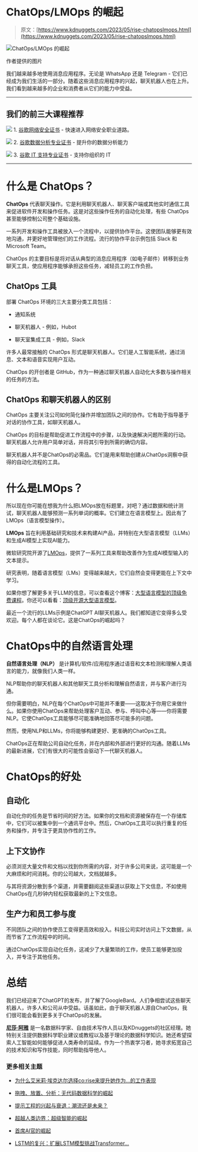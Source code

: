 # ChatOps/LMOps 的崛起

> 原文：[https://www.kdnuggets.com/2023/05/rise-chatopslmops.html](https://www.kdnuggets.com/2023/05/rise-chatopslmops.html)

![ChatOps/LMOps 的崛起](../Images/3678686ad6706ae6bc8dcbcf5fa269d0.png)

作者提供的图片

我们越来越多地使用消息应用程序。无论是 WhatsApp 还是 Telegram - 它们已经成为我们生活的一部分。随着这些消息应用程序的兴起，聊天机器人也在上升。我们看到越来越多的企业和消费者从它们的能力中受益。

* * *

## 我们的前三大课程推荐

![](../Images/0244c01ba9267c002ef39d4907e0b8fb.png) 1\. [谷歌网络安全证书](https://www.kdnuggets.com/google-cybersecurity) - 快速进入网络安全职业道路。

![](../Images/e225c49c3c91745821c8c0368bf04711.png) 2\. [谷歌数据分析专业证书](https://www.kdnuggets.com/google-data-analytics) - 提升你的数据分析能力

![](../Images/0244c01ba9267c002ef39d4907e0b8fb.png) 3\. [谷歌 IT 支持专业证书](https://www.kdnuggets.com/google-itsupport) - 支持你组织的 IT

* * *

# 什么是 ChatOps？

**ChatOps** 代表聊天操作。它是利用聊天机器人、聊天客户端或其他实时通信工具来促进软件开发和操作任务。这是对这些操作任务的自动化处理，有些 ChatOps 甚至能够控制公司整个基础设施。

一系列开发和操作工具被放入一个流程中，以提供协作平台。这使团队能够更有效地沟通，并更好地管理他们的工作流程。流行的协作平台示例包括 Slack 和 Microsoft Team。

ChatOps 的主要目标是将对话从典型的消息应用程序（如电子邮件）转移到业务聊天工具，使应用程序能够承担这些任务，减轻员工的工作负担。

## ChatOps 工具

部署 ChatOps 环境的三大主要分类工具包括：

+   通知系统

+   聊天机器人 - 例如，Hubot

+   聊天室集成工具 - 例如，Slack

许多人最常接触的 ChatOps 形式是聊天机器人。它们是人工智能系统，通过消息、文本和语音实现用户互动。

ChatOps 的开创者是 GitHub，作为一种通过聊天机器人自动化大多数与操作相关的任务的方法。

## ChatOps 和聊天机器人的区别

ChatOps 主要关注公司如何简化操作并增加团队之间的协作。它有助于指导基于对话的协作工具，如聊天机器人。

ChatOps 的目标是帮助促进工作流程中的步骤，以及快速解决问题所需的行动。聊天机器人允许用户简单对话，并将其引导到所需的确切内容。

聊天机器人并不是ChatOps的必需品。它们是用来帮助创建从ChatOps洞察中获得的自动化流程的工具。

# 什么是LMOps？

所以现在你可能在想我为什么把LMOps放在标题里，对吧？通过数据和统计测试，聊天机器人能够预测一系列单词的概率。它们建立在语言模型上。因此有了LMOps（语言模型操作）。

**LMOps** 旨在利用基础研究和技术来构建AI产品，并特别在大型语言模型（LLMs）和生成AI模型上实现AI能力。

微软研究院开源了[LMOps](https://github.com/microsoft/LMOps)，提供了一系列工具来帮助改善作为生成AI模型输入的文本提示。

研究表明，随着语言模型（LMs）变得越来越大，它们自然会变得更能在上下文中学习。

如果你想了解更多关于LLM的信息，可以查看这个博客：[大型语言模型的顶级免费课程](/2023/03/top-free-courses-large-language-models.html)。你还可以看看：[顶级开源大型语言模型](/2022/09/john-snow-top-open-source-large-language-models.html)。

最近一个流行的LLMs示例是ChatGPT AI聊天机器人。我们都知道它变得多么受欢迎。每个人都在谈论它。这是ChatOps的崛起吗？

# ChatOps中的自然语言处理

**自然语言处理（NLP）** 是计算机/软件/应用程序通过语音和文本检测和理解人类语言的能力，就像我们人类一样。

NLP帮助你的聊天机器人和其他聊天工具分析和理解自然语言，并与客户进行沟通。

但你需要明白，NLP在每个ChatOps中可能并不重要——这取决于你用它来做什么。如果你使用ChatOps来帮助处理客户互动、参与、呼叫中心等——你将需要NLP。它使ChatOps工具能够尽可能准确地回答尽可能多的问题。

然而，使用NLP和LLMs，你将能够构建更好、更准确的ChatOps工具。

ChatOps正在帮助公司自动化任务，并在内部和外部进行更好的沟通。随着LLMs的最新进展，它们有很大的可能性会驱动下一代聊天机器人。

# ChatOps的好处

## 自动化

自动化你的任务是节省时间的好方法。如果你的文档和资源被保存在一个存储库中，它们可以被集中到一个通讯平台中。然后，ChatOps工具可以执行重复的任务和操作，并专注于更具协作性的工作。

## 上下文协作

必须浏览大量文件和文档以找到你所需的内容，对于许多公司来说，这可能是一个大麻烦和时间消耗。你的公司越大，文档就越多。

与其将资源分散到多个渠道，并需要翻阅这些渠道以获取上下文信息，不如使用ChatOps在几秒钟内轻松获取最新的上下文信息。

## 生产力和员工参与度

不同团队之间的协作使员工变得更高效和投入。科技公司实时访问上下文数据，从而节省了工作流程中的时间。

通过ChatOps实现自动化任务，这减少了大量繁琐的工作，使员工能够更加投入，并专注于其他任务。

# 总结

我们已经迎来了ChatGPT的发布，并了解了GoogleBard。人们争相尝试这些聊天机器人，许多人和公司从中受益。话虽如此，由于聊天机器人源自ChatOps，我们很可能会看到更多关于ChatOps的发展。

**[尼莎·阿雅](https://www.linkedin.com/in/nisha-arya-ahmed/)** 是一名数据科学家、自由技术写作人员以及KDnuggets的社区经理。她特别关注提供数据科学职业建议或教程以及基于理论的数据科学知识。她还希望探索人工智能如何能够促进人类寿命的延续。作为一个热衷学习者，她寻求拓宽自己的技术知识和写作技能，同时帮助指导他人。

### 更多相关主题

+   [为什么艾米莉·埃克达尔选择co:rise来提升她作为…的工作表现](https://www.kdnuggets.com/2022/08/corise-emily-ekdahl-chose-corise-level-job-performance-machine-learning-engineer.html)

+   [拖拽、放置、分析：无代码数据科学的崛起](https://www.kdnuggets.com/drag-drop-analyze-the-rise-of-nocode-data-science)

+   [提示工程的兴起与衰退：潮流还是未来？](https://www.kdnuggets.com/the-rise-and-fall-of-prompt-engineering-fad-or-future)

+   [超越人类边界：超级智能的崛起](https://www.kdnuggets.com/beyond-human-boundaries-the-rise-of-superintelligence)

+   [首席AI官的崛起](https://www.kdnuggets.com/the-rise-of-chief-ai-officer)

+   [LSTM的复兴：扩展LSTM模型挑战Transformer…](https://www.kdnuggets.com/lstms-rise-again-extended-lstm-models-challenge-the-transformer-superiority)

